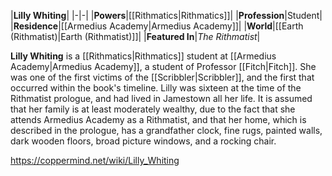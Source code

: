 |**Lilly Whiting**|
|-|-|
|**Powers**|[[Rithmatics\|Rithmatics]]|
|**Profession**|Student|
|**Residence**|[[Armedius Academy\|Armedius Academy]]|
|**World**|[[Earth (Rithmatist)\|Earth (Rithmatist)]]|
|**Featured In**|*The Rithmatist*|

**Lilly Whiting** is a [[Rithmatics\|Rithmatics]] student at [[Armedius Academy\|Armedius Academy]], a student of Professor [[Fitch\|Fitch]].
She was one of the first victims of the [[Scribbler\|Scribbler]], and the first that occurred within the book's timeline.
Lilly was sixteen at the time of the Rithmatist prologue, and had lived in Jamestown all her life. It is assumed that her family is at least moderately wealthy, due to the fact that she attends Armedius Academy as a Rithmatist, and that her home, which is described in the prologue, has a grandfather clock, fine rugs, painted walls, dark wooden floors, broad picture windows, and a rocking chair.



https://coppermind.net/wiki/Lilly_Whiting